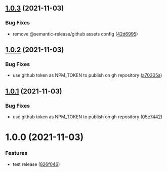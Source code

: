 ## [1.0.3](https://github.com/gravitee-io/gravitee-ui-particles/compare/v1.0.2...v1.0.3) (2021-11-03)


### Bug Fixes

* remove @semantic-release/github assets config ([42d6995](https://github.com/gravitee-io/gravitee-ui-particles/commit/42d6995b62ef9adbc91fd9d8bfa8595f1eab6987))

## [1.0.2](https://github.com/gravitee-io/gravitee-ui-particles/compare/v1.0.1...v1.0.2) (2021-11-03)


### Bug Fixes

* use github token as NPM_TOKEN to publish on gh repository ([a70305a](https://github.com/gravitee-io/gravitee-ui-particles/commit/a70305ae6aa6ab990c8c1e099c691b4963f2009f))

## [1.0.1](https://github.com/gravitee-io/gravitee-ui-particles/compare/v1.0.0...v1.0.1) (2021-11-03)


### Bug Fixes

* use github token as NPM_TOKEN to publish on gh repository ([05e7442](https://github.com/gravitee-io/gravitee-ui-particles/commit/05e7442c348b5de479dbd6905f105ff72c466609))

# 1.0.0 (2021-11-03)


### Features

* test release ([826f046](https://github.com/gravitee-io/gravitee-ui-particles/commit/826f0467a66b93eb9a586cf4157f6aa09cccbe21))
